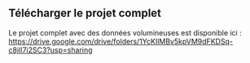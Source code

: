 ## Télécharger le projet complet
Le projet complet avec des données volumineuses est disponible ici : 
https://drive.google.com/drive/folders/1YcKIlMBv5kpVM9dFKDSq-c8jIl7i2SC3?usp=sharing

